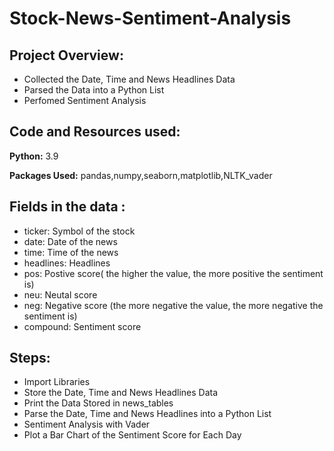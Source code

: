 # Stock-News-Sentiment-Analysis
## Project Overview:
- Collected the Date, Time and News Headlines Data
- Parsed the Data into a Python List
- Perfomed Sentiment Analysis 

## Code and Resources used:
**Python:** 3.9

**Packages Used:** pandas,numpy,seaborn,matplotlib,NLTK_vader

## Fields in the data :
- ticker: Symbol of the stock
- date: Date of the news
- time: Time of the news
- headlines: Headlines
- pos: Postive score( the higher the value, the more positive the sentiment is)
- neu: Neutal score
- neg: Negative score (the more negative the value, the more negative the sentiment is)
- compound: Sentiment score



## Steps:
- Import Libraries
- Store the Date, Time and News Headlines Data
- Print the Data Stored in news_tables
- Parse the Date, Time and News Headlines into a Python List
- Sentiment Analysis with Vader
- Plot a Bar Chart of the Sentiment Score for Each Day

